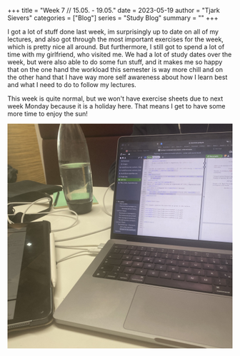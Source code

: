 +++
title = "Week 7 // 15.05. - 19.05."
date = 2023-05-19
author = "Tjark Sievers"
categories = ["Blog"]
series = "Study Blog"
summary = ""
+++

I got a lot of stuff done last week, im surprisingly up to date on all of my lectures, and also got through the most important exercises for the week, which is pretty nice all around. But furthermore, I still got to spend a lot of time with my girlfriend, who visited me. We had a lot of study dates over the week, but were also able to do some fun stuff, and it makes me so happy that on the one hand the workload this semester is way more chill and on the other hand that I have way more self awareness about how I learn best and what I need to do to follow my lectures.

This week is quite normal, but we won't have exercise sheets due to next week Monday because it is a holiday here. That means I get to have some more time to enjoy the sun!

![image](studyblog_1.jpg)
